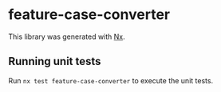 # feature-case-converter

This library was generated with [Nx](https://nx.dev).

## Running unit tests

Run `nx test feature-case-converter` to execute the unit tests.
